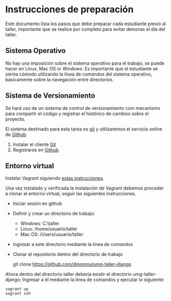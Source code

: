 # Instrucciones de preparación

Este documento lista los pasos que debe preparar cada estudiante previo al taller, importante que se realice por completo para evitar demoras el día del taller.

## Sistema Operativo

No hay una imposición sobre el sistema operativo para el trabajo, se puede hacer en Linux, Mac OS or Windows. Es importante que el estudiante se sienta cómodo utilizando la línea de comandos del sistema operativo, básicamente sobre la navegación entre directorios.

## Sistema de Versionamiento

Se hará uso de un sistema de control de versionamiento com mecanismo para compartir el código y registrar el histórico de cambios sobre el proyecto.

El sistema destinado para esta tarea es [git](http://es.wikipedia.org/wiki/Git) y utilizaremos el servicio online de [Github](https://github.com/).

1. Instalar el cliente [Git](http://git-scm.com/download/mac)
2. Registrarse en [Github](https://github.com/join)

## Entorno virtual

Instalar Vagrant siguiendo [estas instrucciones](vagrant.md).

Una vez instalado y verificada la instalación de Vagrant debemos proceder a clonar el entorno virtual, seguir las siguientes instrucciones.

- Iniciar sesión en github
- Definir y crear un directorio de trabajo:
  - Windows: C:\taller
  - Linux: /home/usuario/taller
  - Mac OS: /Users/usuario/taller
- Ingresar a este directorio mediante la línea de comandos
- Clonar el repositorio dentro del directorio de trabajo

    git clone https://github.com/dmonroy/umg-taller-django

Ahora dentro del directorio taller debería existir el directorio umg-taller-django; Ingresar a el mediante la línea de comandos y ejecutar lo siguiente:

    vagrant up
    vagrant ssh

